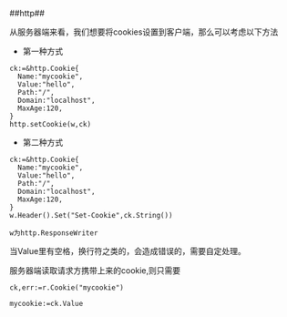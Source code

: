 ##http##

从服务器端来看，我们想要将cookies设置到客户端，那么可以考虑以下方法

* 第一种方式

```
ck:=&http.Cookie{
  Name:"mycookie",
  Value:"hello",
  Path:"/",
  Domain:"localhost",
  MaxAge:120,
}
http.setCookie(w,ck)
```

* 第二种方式

```
ck:=&http.Cookie{
  Name:"mycookie",
  Value:"hello",
  Path:"/",
  Domain:"localhost",
  MaxAge:120,
}
w.Header().Set("Set-Cookie",ck.String())

w为http.ResponseWriter

```
当Value里有空格，换行符之类的，会造成错误的，需要自定处理。

服务器端读取请求方携带上来的cookie,则只需要

```
ck,err:=r.Cookie("mycookie")

mycookie:=ck.Value

```

 
